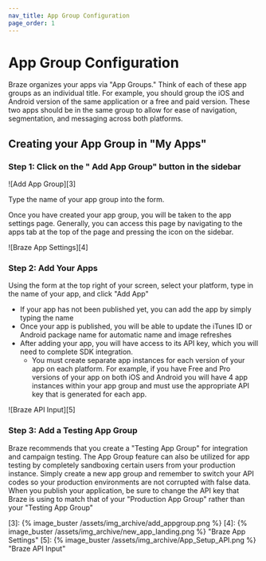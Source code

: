 ```yaml
---
nav_title: App Group Configuration
page_order: 1
---
```

# App Group Configuration

Braze organizes your apps via "App Groups." Think of each of these app groups as an individual title. For example, you should group the iOS and Android version of the same application or a free and paid version. These two apps should be in the same group to allow for ease of navigation, segmentation, and messaging across both platforms.

## Creating your App Group in "My Apps"

### Step 1: Click on the "<i class='icon-plus'> </i>  Add App Group" button in the sidebar

![Add App Group][3]

Type the name of your app group into the form.

Once you have created your app group, you will be taken to the app settings page. Generally, you can access this page by navigating to the apps tab at the top of the page and pressing the <i class='icon-cog'></i> icon on the sidebar.

![Braze App Settings][4]

### Step 2: Add Your Apps

Using the form at the top right of your screen, select your platform, type in the name of your app, and click "Add App"

- If your app has not been published yet, you can add the app by simply typing the name
- Once your app is published, you will be able to update the iTunes ID or Android package name for automatic name and image refreshes
- After adding your app, you will have access to its API key, which you will need to complete SDK integration.
	- You must create separate app instances for each version of your app on each platform. For example, if you have Free and Pro versions of your app on both iOS and Android you will have 4 app instances within your app group and must use the appropriate API key that is generated for each app.

![Braze API Input][5]

### Step 3: Add a Testing App Group

Braze recommends that you create a "Testing App Group" for integration and campaign testing. The App Group feature can also be utilized for app testing by completely sandboxing certain users from your production instance. Simply create a new app group and remember to switch your API codes so your production environments are not corrupted with false data. When you publish your application, be sure to change the API key that Braze is using to match that of your "Production App Group" rather than your "Testing App Group"

[3]: {% image_buster /assets/img_archive/add_appgroup.png %}
[4]: {% image_buster /assets/img_archive/new_app_landing.png %} "Braze App Settings"
[5]: {% image_buster /assets/img_archive/App_Setup_API.png %} "Braze API Input"
